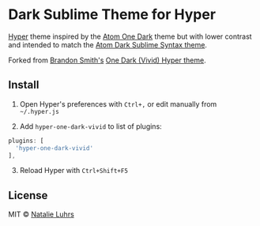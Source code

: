 # Dark Sublime Theme for Hyper

[Hyper](https://hyper.is) theme inspired by the [Atom One Dark](https://github.com/atom/one-dark-syntax) theme but with lower contrast and intended to match the [Atom Dark Sublime Syntax theme](https://github.com/CuriousMagpie/dark-sublime-syntax).

Forked from [Brandon Smith's](https://github.com/brandon93s/") [One Dark (Vivid) Hyper theme](https://github.com/brandon93s/hyper-one-dark-vivid").

## Install

1. Open Hyper's preferences with `Ctrl+,` or edit manually from `~/.hyper.js`

2. Add `hyper-one-dark-vivid` to list of plugins:
```js
plugins: [
  'hyper-one-dark-vivid'
],
```
3. Reload Hyper with `Ctrl+Shift+F5`


## License

MIT © [Natalie Luhrs](https://github.com/CuriousMagpie)
